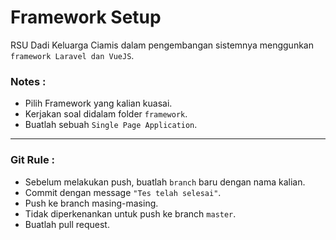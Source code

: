 # **Framework Setup**

RSU Dadi Keluarga Ciamis dalam pengembangan sistemnya menggunkan `framework Laravel dan VueJS`.

### **Notes :**
* Pilih Framework yang kalian kuasai.
* Kerjakan soal didalam folder `framework`.
* Buatlah sebuah `Single Page Application`.
---

### **Git Rule :**
* Sebelum melakukan push, buatlah `branch` baru dengan nama kalian.
* Commit dengan message `"Tes telah selesai"`.
* Push ke branch masing-masing.
* Tidak diperkenankan untuk push ke branch `master`.
* Buatlah pull request.